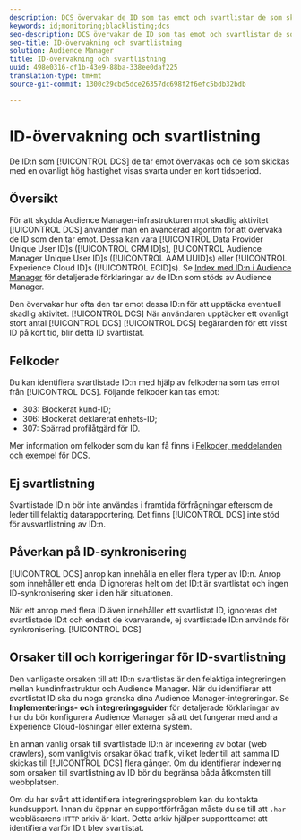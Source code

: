 ```yaml
---
description: DCS övervakar de ID som tas emot och svartlistar de som skickas med en ovanligt hög hastighet under en kort tidsperiod.
keywords: id;monitoring;blacklisting;dcs
seo-description: DCS övervakar de ID som tas emot och svartlistar de som skickas med en ovanligt hög hastighet under en kort tidsperiod.
seo-title: ID-övervakning och svartlistning
solution: Audience Manager
title: ID-övervakning och svartlistning
uuid: 498e0316-cf1b-43e9-88ba-338ee0daf225
translation-type: tm+mt
source-git-commit: 1300c29cbd5dce26357dc698f2f6efc5bdb32bdb

---
```



# ID-övervakning och svartlistning

De ID:n som [!UICONTROL DCS] de tar emot övervakas och de som skickas med en ovanligt hög hastighet visas svarta under en kort tidsperiod.

## Översikt

För att skydda Audience Manager-infrastrukturen mot skadlig aktivitet [!UICONTROL DCS] använder man en avancerad algoritm för att övervaka de ID som den tar emot. Dessa kan vara [!UICONTROL Data Provider Unique User ID]s ([!UICONTROL CRM ID]s), [!UICONTROL Audience Manager Unique User ID]s ([!UICONTROL AAM UUID]s) eller [!UICONTROL Experience Cloud ID]s ([!UICONTROL ECID]s). Se [Index med ID:n i Audience Manager](../../../reference/ids-in-aam.md) för detaljerade förklaringar av de ID:n som stöds av Audience Manager.

Den övervakar hur ofta den tar emot dessa ID:n för att upptäcka eventuell skadlig aktivitet. [!UICONTROL DCS] När användaren upptäcker ett ovanligt stort antal [!UICONTROL DCS] [!UICONTROL DCS] begäranden för ett visst ID på kort tid, blir detta ID svartlistat.

## Felkoder

Du kan identifiera svartlistade ID:n med hjälp av felkoderna som tas emot från [!UICONTROL DCS]. Följande felkoder kan tas emot:

* 303: Blockerat kund-ID;
* 306: Blockerat deklarerat enhets-ID;
* 307: Spärrad profilåtgärd för ID.

Mer information om felkoder som du kan få finns i [Felkoder, meddelanden och exempel](dcs-error-codes.md) för DCS.

## Ej svartlistning

Svartlistade ID:n bör inte användas i framtida förfrågningar eftersom de leder till felaktig datarapportering. Det finns [!UICONTROL DCS] inte stöd för avsvartlistning av ID:n.

## Påverkan på ID-synkronisering

[!UICONTROL DCS] anrop kan innehålla en eller flera typer av ID:n. Anrop som innehåller ett enda ID ignoreras helt om det ID:t är svartlistat och ingen ID-synkronisering sker i den här situationen.

När ett anrop med flera ID även innehåller ett svartlistat ID, ignoreras det svartlistade ID:t och endast de kvarvarande, ej svartlistade ID:n används för synkronisering. [!UICONTROL DCS]

## Orsaker till och korrigeringar för ID-svartlistning

Den vanligaste orsaken till att ID:n svartlistas är den felaktiga integreringen mellan kundinfrastruktur och Audience Manager. När du identifierar ett svartlistat ID ska du noga granska dina Audience Manager-integreringar. Se **Implementerings- och integreringsguider** för detaljerade förklaringar av hur du bör konfigurera Audience Manager så att det fungerar med andra Experience Cloud-lösningar eller externa system.

En annan vanlig orsak till svartlistade ID:n är indexering av botar (web crawlers), som vanligtvis orsakar ökad trafik, vilket leder till att samma ID skickas till [!UICONTROL DCS] flera gånger. Om du identifierar indexering som orsaken till svartlistning av ID bör du begränsa båda åtkomsten till webbplatsen.

Om du har svårt att identifiera integreringsproblem kan du kontakta kundsupport. Innan du öppnar en supportförfrågan måste du se till att `.har` webbläsarens `HTTP` arkiv är klart. Detta arkiv hjälper supportteamet att identifiera varför ID:t blev svartlistat.